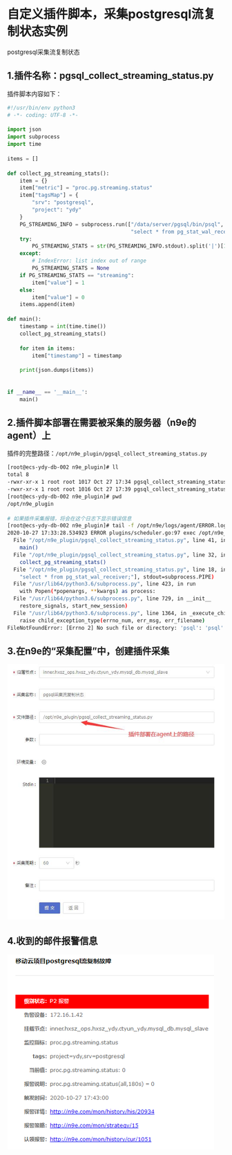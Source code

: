 # 自定义插件脚本，采集postgresql流复制状态实例

postgresql采集流复制状态

## 1.插件名称：pgsql_collect_streaming_status.py

插件脚本内容如下：

```python
#!/usr/bin/env python3
# -*- coding: UTF-8 -*-

import json
import subprocess
import time

items = []

def collect_pg_streaming_stats():
    item = {}
    item["metric"] = "proc.pg.streaming.status"
    item["tagsMap"] = {
        "srv": "postgresql",
        "project": "ydy"
    }
    PG_STREAMING_INFO = subprocess.run(["/data/server/pgsql/bin/psql", "-h127.0.0.1", "-Upostgres", "-tc", \
                                        "select * from pg_stat_wal_receiver;"], stdout=subprocess.PIPE)
    try:
        PG_STREAMING_STATS = str(PG_STREAMING_INFO.stdout).split('|')[1].strip()
    except:
        # IndexError: list index out of range
        PG_STREAMING_STATS = None
    if PG_STREAMING_STATS == "streaming":
        item["value"] = 1
    else:
        item["value"] = 0
    items.append(item)

def main():
    timestamp = int(time.time())
    collect_pg_streaming_stats()

    for item in items:
        item["timestamp"] = timestamp

    print(json.dumps(items))


if __name__ == '__main__':
    main()
```

## 2.插件脚本部署在需要被采集的服务器（n9e的agent）上

插件的完整路径：`/opt/n9e_plugin/pgsql_collect_streaming_status.py`

```bash
[root@ecs-ydy-db-002 n9e_plugin]# ll
total 8
-rwxr-xr-x 1 root root 1017 Oct 27 17:34 pgsql_collect_streaming_status.py
-rwxr-xr-x 1 root root 1016 Oct 27 17:39 pgsql_collect_streaming_status_test.py
[root@ecs-ydy-db-002 n9e_plugin]# pwd
/opt/n9e_plugin

# 如果插件采集报错，将会在这个日志下显示错误信息
[root@ecs-ydy-db-002 n9e_plugin]# tail -f /opt/n9e/logs/agent/ERROR.log
2020-10-27 17:33:28.534923 ERROR plugins/scheduler.go:97 exec /opt/n9e_plugin/pgsql_collect_streaming_status.py fail: Traceback (most recent call last):
  File "/opt/n9e_plugin/pgsql_collect_streaming_status.py", line 41, in <module>
    main()
  File "/opt/n9e_plugin/pgsql_collect_streaming_status.py", line 32, in main
    collect_pg_streaming_stats()
  File "/opt/n9e_plugin/pgsql_collect_streaming_status.py", line 18, in collect_pg_streaming_stats
    "select * from pg_stat_wal_receiver;"], stdout=subprocess.PIPE)
  File "/usr/lib64/python3.6/subprocess.py", line 423, in run
    with Popen(*popenargs, **kwargs) as process:
  File "/usr/lib64/python3.6/subprocess.py", line 729, in __init__
    restore_signals, start_new_session)
  File "/usr/lib64/python3.6/subprocess.py", line 1364, in _execute_child
    raise child_exception_type(errno_num, err_msg, err_filename)
FileNotFoundError: [Errno 2] No such file or directory: 'psql': 'psql'
```

## 3.在n9e的“采集配置”中，创建插件采集

![](https://github.com/kongzi68/pgsql_collect_streaming_status/blob/main/%E6%8F%92%E4%BB%B6%E9%87%87%E9%9B%86%E9%85%8D%E7%BD%AE.jpg)

## 4.收到的邮件报警信息

![](https://github.com/kongzi68/pgsql_collect_streaming_status/blob/main/874afc35-f385-40a3-b154-68d6097de09d.png)
